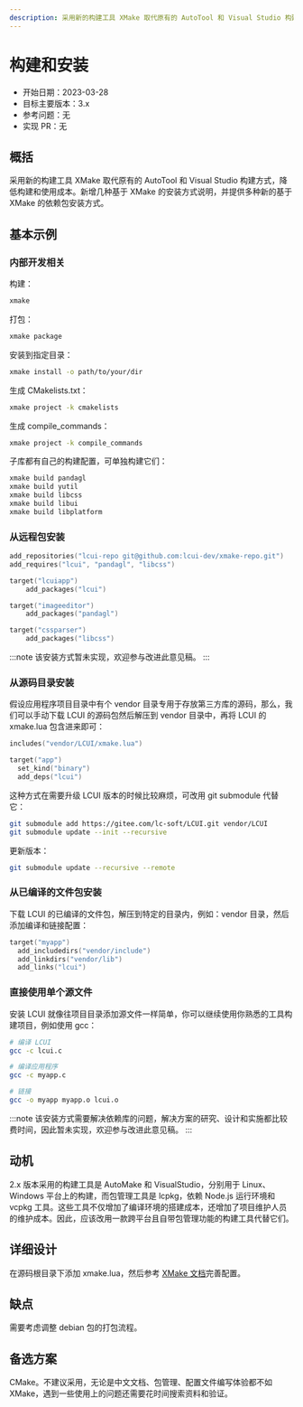 ```yaml
---
description: 采用新的构建工具 XMake 取代原有的 AutoTool 和 Visual Studio 构建方式，降低构建和使用成本。新增几种基于 XMake 的安装方式说明，并提供多种新的基于 XMake 的依赖包安装方式。
---
```


# 构建和安装

- 开始日期：2023-03-28
- 目标主要版本：3.x
- 参考问题：无
- 实现 PR：无

## 概括

采用新的构建工具 XMake 取代原有的 AutoTool 和 Visual Studio 构建方式，降低构建和使用成本。新增几种基于 XMake 的安装方式说明，并提供多种新的基于 XMake 的依赖包安装方式。

## 基本示例

### 内部开发相关

构建：

```sh
xmake
```

打包：

```sh
xmake package
```

安装到指定目录：

```sh
xmake install -o path/to/your/dir
```

生成 CMakelists.txt：

```sh
xmake project -k cmakelists
```

生成 compile_commands：

```sh
xmake project -k compile_commands
```

子库都有自己的构建配置，可单独构建它们：

```sh
xmake build pandagl
xmake build yutil
xmake build libcss
xmake build libui
xmake build libplatform
```

### 从远程包安装

```lua title="xmake.lua"
add_repositories("lcui-repo git@github.com:lcui-dev/xmake-repo.git")
add_requires("lcui", "pandagl", "libcss")

target("lcuiapp")
    add_packages("lcui")

target("imageeditor")
    add_packages("pandagl")

target("cssparser")
    add_packages("libcss")
```

:::note
该安装方式暂未实现，欢迎参与改进此意见稿。
:::

### 从源码目录安装

假设应用程序项目目录中有个 vendor 目录专用于存放第三方库的源码，那么，我们可以手动下载 LCUI 的源码包然后解压到 vendor 目录中，再将 LCUI 的 xmake.lua 包含进来即可：

```lua title="xmake.lua"
includes("vendor/LCUI/xmake.lua")

target("app")
  set_kind("binary")
  add_deps("lcui")
```

这种方式在需要升级 LCUI 版本的时候比较麻烦，可改用 git submodule 代替它：

```sh
git submodule add https://gitee.com/lc-soft/LCUI.git vendor/LCUI
git submodule update --init --recursive
```

更新版本：

```sh
git submodule update --recursive --remote
```

### 从已编译的文件包安装

下载 LCUI 的已编译的文件包，解压到特定的目录内，例如：vendor 目录，然后添加编译和链接配置：

```lua title="xmake.lua"
target("myapp")
  add_includedirs("vendor/include")
  add_linkdirs("vendor/lib")
  add_links("lcui")
```

### 直接使用单个源文件

安装 LCUI 就像往项目目录添加源文件一样简单，你可以继续使用你熟悉的工具构建项目，例如使用 gcc：

```sh
# 编译 LCUI
gcc -c lcui.c

# 编译应用程序
gcc -c myapp.c

# 链接
gcc -o myapp myapp.o lcui.o
```

:::note
该安装方式需要解决依赖库的问题，解决方案的研究、设计和实施都比较费时间，因此暂未实现，欢迎参与改进此意见稿。
:::

## 动机

2.x 版本采用的构建工具是 AutoMake 和 VisualStudio，分别用于 Linux、Windows 平台上的构建，而包管理工具是 lcpkg，依赖 Node.js 运行环境和 vcpkg 工具。这些工具不仅增加了编译环境的搭建成本，还增加了项目维护人员的维护成本。因此，应该改用一款跨平台且自带包管理功能的构建工具代替它们。

## 详细设计

在源码根目录下添加 xmake.lua，然后参考 [XMake 文档](https://xmake.io/)完善配置。

## 缺点

需要考虑调整 debian 包的打包流程。

## 备选方案

CMake。不建议采用，无论是中文文档、包管理、配置文件编写体验都不如 XMake，遇到一些使用上的问题还需要花时间搜索资料和验证。
